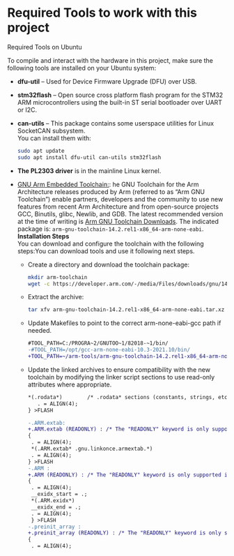 # Required Tools to work with this project
Required Tools on Ubuntu

To compile and interact with the hardware in this project, make sure the following tools are installed on your Ubuntu system:

- **dfu-util** – Used for Device Firmware Upgrade (DFU) over USB.
- **stm32flash** – Open source cross platform flash program for the STM32 ARM microcontrollers using the built-in ST serial bootloader over UART or I2C.
- **can-utils** – This package contains some userspace utilities for Linux SocketCAN subsystem.   
You can install them with:
  ```bash
  sudo apt update
  sudo apt install dfu-util can-utils stm32flash
  ```
- **The PL2303 driver** is in the mainline Linux kernel.
  
- [GNU Arm Embedded Toolchain:](https://developer.arm.com/downloads/-/arm-gnu-toolchain-downloads): he GNU Toolchain for the Arm Architecture releases produced by Arm (referred to as “Arm GNU Toolchain”) enable partners, developers and the community to use new features from recent Arm Architecture and from open-source projects GCC, Binutils, glibc, Newlib, and GDB. 
The latest recommended version at the time of writing is [Arm GNU Toolchain Downloads](https://developer.arm.com/downloads/-/arm-gnu-toolchain-downloads). The indicated package is: `arm-gnu-toolchain-14.2.rel1-x86_64-arm-none-eabi`.  
  **Installation Steps**    
  You can download and configure the toolchain with the following steps:You can download tools and use it following next steps.     
  - Create a directory and download the toolchain package:
    ```bash
    mkdir arm-toolchain
    wget -c https://developer.arm.com/-/media/Files/downloads/gnu/14.2.rel1/binrel/arm-gnu-toolchain-14.2.rel1-x86_64-arm-none-eabi.tar.xz
    ```
  - Extract the archive:
    ```bash  
    tar xfv arm-gnu-toolchain-14.2.rel1-x86_64-arm-none-eabi.tar.xz
    ```
  - Update Makefiles to point to the correct arm-none-eabi-gcc path if needed.
    ```diff
    #TOOL_PATH=C:/PROGRA~2/GNUTOO~1/82018-~1/bin/ 
    -#TOOL_PATH=/opt/gcc-arm-none-eabi-10.3-2021.10/bin/
    +TOOL_PATH=~/arm-tools/arm-gnu-toolchain-14.2.rel1-x86_64-arm-none-eabi/bin/
    ```
  - Update the linked archives to ensure compatibility with the new toolchain by modifying the linker script sections to use read-only attributes where appropriate.    
    ```diff    
    *(.rodata*)        /* .rodata* sections (constants, strings, etc.) */
       . = ALIGN(4);
    } >FLASH

    -.ARM.extab: 
    +.ARM.extab (READONLY) : /* The "READONLY" keyword is only supported in GCC11 and later, remove it if using GCC10 or earlier. */
    {
     . = ALIGN(4);
     *(.ARM.extab* .gnu.linkonce.armextab.*)
     . = ALIGN(4);
    } >FLASH
    -.ARM :
    +.ARM (READONLY) : /* The "READONLY" keyword is only supported in GCC11 and later, remove it if using GCC10 or earlier. */
    {
     . = ALIGN(4);
     __exidx_start = .;
     *(.ARM.exidx*)
     __exidx_end = .;
     . = ALIGN(4);
     } >FLASH
    -.preinit_array : 
    +.preinit_array (READONLY) : /* The "READONLY" keyword is only supported in  GCC11 and later, remove it if using GCC10 or earlier. */
    {
     . = ALIGN(4); 
```
 
